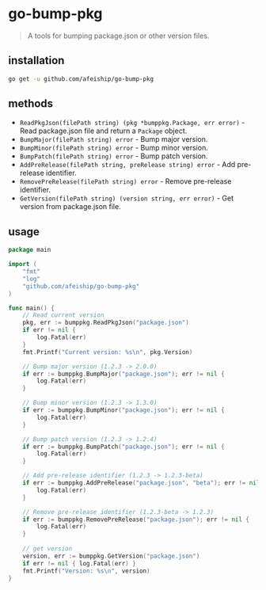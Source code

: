 # go-bump-pkg
> A tools for bumping package.json or other version files.

## installation
```sh
go get -u github.com/afeiship/go-bump-pkg
```

## methods
- `ReadPkgJson(filePath string) (pkg *bumppkg.Package, err error)` - Read package.json file and return a `Package` object.
- `BumpMajor(filePath string) error` - Bump major version.
- `BumpMinor(filePath string) error` - Bump minor version.
- `BumpPatch(filePath string) error` - Bump patch version.
- `AddPreRelease(filePath string, preRelease string) error` - Add pre-release identifier.
- `RemovePreRelease(filePath string) error` - Remove pre-release identifier.
- `GetVersion(filePath string) (version string, err error)` - Get version from package.json file.

## usage
```go
package main

import (
    "fmt"
    "log"
    "github.com/afeiship/go-bump-pkg"
)

func main() {
    // Read current version
    pkg, err := bumppkg.ReadPkgJson("package.json")
    if err != nil {
        log.Fatal(err)
    }
    fmt.Printf("Current version: %s\n", pkg.Version)

    // Bump major version (1.2.3 -> 2.0.0)
    if err := bumppkg.BumpMajor("package.json"); err != nil {
        log.Fatal(err)
    }

    // Bump minor version (1.2.3 -> 1.3.0)
    if err := bumppkg.BumpMinor("package.json"); err != nil {
        log.Fatal(err)
    }

    // Bump patch version (1.2.3 -> 1.2.4)
    if err := bumppkg.BumpPatch("package.json"); err != nil {
        log.Fatal(err)
    }

    // Add pre-release identifier (1.2.3 -> 1.2.3-beta)
    if err := bumppkg.AddPreRelease("package.json", "beta"); err != nil {
        log.Fatal(err)
    }

    // Remove pre-release identifier (1.2.3-beta -> 1.2.3)
    if err := bumppkg.RemovePreRelease("package.json"); err != nil {
        log.Fatal(err)
    }
	
	// get version
	version, err := bumppkg.GetVersion("package.json")
	if err != nil { log.Fatal(err) }
	fmt.Printf("Version: %s\n", version)
}
```